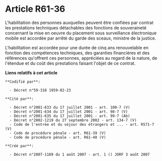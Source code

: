 # Article R61-36

L'habilitation des personnes auxquelles peuvent être confiées par contrat les prestations techniques détachables des
fonctions de souveraineté concernant la mise en oeuvre du placement sous surveillance électronique mobile est accordée par
arrêté du garde des sceaux, ministre de la justice.

L'habilitation est accordée pour une durée de cinq ans renouvelable en fonction des compétences techniques, des garanties
financières et des références qu'offrent ces personnes, appréciées au regard de la nature, de l'étendue et du coût des
prestations faisant l'objet de ce contrat.

**Liens relatifs à cet article**

	**Codifié par**:

	  - Décret n°59-318 1959-02-23

	**Cité par**:

	  - Décret n°2001-633 du 17 juillet 2001 - art. 100-7 (V)
	  - Décret n°2001-634 du 17 juillet 2001 - art. 98-7 (V)
	  - Décret n°2001-635 du 17 juillet 2001 - art. 99-7 (Ab)
	  - Décret n°2002-1219 du 27 septembre 2002 - art. 134-7 (V)
	  - Code de l'entrée et du séjour des étrangers et ... - art. R571-7 (V)
	  - Code de procédure pénale - art. R61-39 (V)
	  - Code de procédure pénale - art. R61-40 (V)

	**Créé par**:

	  - Décret n°2007-1169 du 1 août 2007 - art. 1 () JORF 3 août 2007
